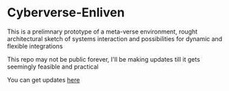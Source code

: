 # Cyberverse-Enliven

This is a prelimnary prototype of a meta-verse environment, rought architectural sketch of systems interaction and possibilities for dynamic and flexible integrations

This repo may not be public forever, I'll be making updates till it gets seemingly feasible and practical

You can get updates [here](https://www.youtube.com/channel/UChdzlkjLv_vAV6osVZcYPCw)

